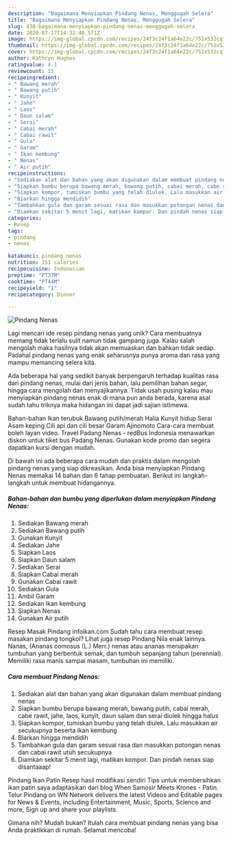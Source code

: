 ```yaml
---
description: "Bagaimana Menyiapkan Pindang Nenas, Menggugah Selera"
title: "Bagaimana Menyiapkan Pindang Nenas, Menggugah Selera"
slug: 438-bagaimana-menyiapkan-pindang-nenas-menggugah-selera
date: 2020-07-17T14:32:40.571Z
image: https://img-global.cpcdn.com/recipes/24f3c24f1a64e22c/751x532cq70/pindang-nenas-foto-resep-utama.jpg
thumbnail: https://img-global.cpcdn.com/recipes/24f3c24f1a64e22c/751x532cq70/pindang-nenas-foto-resep-utama.jpg
cover: https://img-global.cpcdn.com/recipes/24f3c24f1a64e22c/751x532cq70/pindang-nenas-foto-resep-utama.jpg
author: Kathryn Hughes
ratingvalue: 4.1
reviewcount: 15
recipeingredient:
- " Bawang merah"
- " Bawang putih"
- " Kunyit"
- " Jahe"
- " Laos"
- " Daun salam"
- " Serai"
- " Cabai merah"
- " Cabai rawit"
- " Gula"
- " Garam"
- " Ikan kembung"
- " Nenas"
- " Air putih"
recipeinstructions:
- "Sediakan alat dan bahan yang akan digunakan dalam membuat pindang nenas"
- "Siapkan bumbu berupa bawang merah, bawang putih, cabai merah, cabe rawit, jahe, laos, kunyit, daun salam dan serai diulek hingga halus"
- "Siapkan kompor, tumiskan bumbu yang telah diulek. Lalu masukkan air secukupnya beserta ikan kembung"
- "Biarkan hingga mendidih"
- "Tambahkan gula dan garam sesuai rasa dan masukkan potongan nenas dan cabai rawit utuh secukupnya"
- "Diamkan sekitar 5 menit lagi, matikan kompor. Dan pindah nenas siap disantaaap!"
categories:
- Resep
tags:
- pindang
- nenas

katakunci: pindang nenas 
nutrition: 151 calories
recipecuisine: Indonesian
preptime: "PT37M"
cooktime: "PT44M"
recipeyield: "1"
recipecategory: Dinner

---
```



![Pindang Nenas](https://img-global.cpcdn.com/recipes/24f3c24f1a64e22c/751x532cq70/pindang-nenas-foto-resep-utama.jpg)

Lagi mencari ide resep pindang nenas yang unik? Cara membuatnya memang tidak terlalu sulit namun tidak gampang juga. Kalau salah mengolah maka hasilnya tidak akan memuaskan dan bahkan tidak sedap. Padahal pindang nenas yang enak seharusnya punya aroma dan rasa yang mampu memancing selera kita.

Ada beberapa hal yang sedikit banyak berpengaruh terhadap kualitas rasa dari pindang nenas, mulai dari jenis bahan, lalu pemilihan bahan segar, hingga cara mengolah dan menyajikannya. Tidak usah pusing kalau mau menyiapkan pindang nenas enak di mana pun anda berada, karena asal sudah tahu triknya maka hidangan ini dapat jadi sajian istimewa.

Bahan-bahan Ikan terubuk Bawang putih/merah Halia Kunyit hidup Serai Asam keping Cili api dan cili besar Garam Ajinomoto Cara-cara membuat boleh layan video. Travel Padang Nenas - redBus Indonesia menawarkan diskon untuk tiket bus Padang Nenas. Gunakan kode promo dan segera dapatkan kursi dengan mudah.


Di bawah ini ada beberapa cara mudah dan praktis dalam mengolah pindang nenas yang siap dikreasikan. Anda bisa menyiapkan Pindang Nenas memakai 14 bahan dan 6 tahap pembuatan. Berikut ini langkah-langkah untuk membuat hidangannya.

<!--inarticleads1-->

##### Bahan-bahan dan bumbu yang diperlukan dalam menyiapkan Pindang Nenas:

1. Sediakan  Bawang merah
1. Sediakan  Bawang putih
1. Gunakan  Kunyit
1. Sediakan  Jahe
1. Siapkan  Laos
1. Siapkan  Daun salam
1. Sediakan  Serai
1. Siapkan  Cabai merah
1. Gunakan  Cabai rawit
1. Sediakan  Gula
1. Ambil  Garam
1. Sediakan  Ikan kembung
1. Siapkan  Nenas
1. Gunakan  Air putih


Resep Masak Pindang infoikan.com Sudah tahu cara membuat resep masakan pindang tongkol? Lihat juga resep Pindang Nila enak lainnya. Nanas, (Ananas comosus (L.) Merr.) nenas atau ananas merupakan tumbuhan yang berbentuk semak, dan tumbuh sepanjang tahun (perennial). Memiliki rasa manis sampai masam, tumbuhan ini memiliki. 

<!--inarticleads2-->

##### Cara membuat Pindang Nenas:

1. Sediakan alat dan bahan yang akan digunakan dalam membuat pindang nenas
1. Siapkan bumbu berupa bawang merah, bawang putih, cabai merah, cabe rawit, jahe, laos, kunyit, daun salam dan serai diulek hingga halus
1. Siapkan kompor, tumiskan bumbu yang telah diulek. Lalu masukkan air secukupnya beserta ikan kembung
1. Biarkan hingga mendidih
1. Tambahkan gula dan garam sesuai rasa dan masukkan potongan nenas dan cabai rawit utuh secukupnya
1. Diamkan sekitar 5 menit lagi, matikan kompor. Dan pindah nenas siap disantaaap!


Pindang Ikan Patin Resep hasil modifikasi sendiri Tips untuk membersihkan ikan patin saya adaptasikan dari blog When Samosir Meets Krones - Patin. Telur Pindang on WN Network delivers the latest Videos and Editable pages for News &amp; Events, including Entertainment, Music, Sports, Science and more, Sign up and share your playlists. 

Gimana nih? Mudah bukan? Itulah cara membuat pindang nenas yang bisa Anda praktikkan di rumah. Selamat mencoba!
